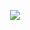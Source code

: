 <p align="center">
  <img src="https://capsule-render.vercel.app/api?type=wave&color=auto&height=300&section=header&text=Hi%20Everyone&fontSize=90" />
</p>

<!--
**menars98/menars98** is a ✨ _special_ ✨ repository because its `README.md` (this file) appears on your GitHub profile.

Here are some ideas to get you started:

- 🔭 I’m currently working on ...
- 🌱 I’m currently learning ...
- 👯 I’m looking to collaborate on ...
- 🤔 I’m looking for help with ...
- 💬 Ask me about ...
- 📫 How to reach me: ...
- 😄 Pronouns: ...
- ⚡ Fun fact: ...
-->
